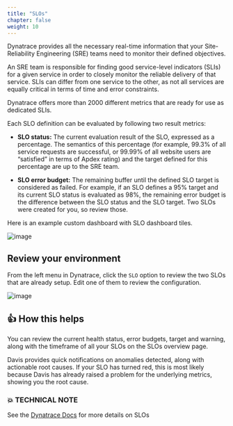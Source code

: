 ```yaml
---
title: "SLOs"
chapter: false
weight: 10
---
```


Dynatrace provides all the necessary real-time information that your Site-Reliability Engineering (SRE) teams need to monitor their defined objectives.

An SRE team is responsible for finding good service-level indicators (SLIs) for a given service in order to closely monitor the reliable delivery of that service. SLIs can differ from one service to the other, as not all services are equally critical in terms of time and error constraints.

Dynatrace offers more than 2000 different metrics that are ready for use as dedicated SLIs.

Each SLO definition can be evaluated by following two result metrics:

* **SLO status:** The current evaluation result of the SLO, expressed as a percentage. The semantics of this percentage (for example, 99.3% of all service requests are successful, or 99.99% of all website users are “satisfied” in terms of Apdex rating) and the target defined for this percentage are up to the SRE team.

* **SLO error budget:** The remaining buffer until the defined SLO target is considered as failed. For example, if an SLO defines a 95% target and its current SLO status is evaluated as 98%, the remaining error budget is the difference between the SLO status and the SLO target.
Two SLOs were created for you, so review those.

Here is an example custom dashboard with SLO dashboard tiles.

![image](/images/lab2-slo-dashboard.png)

## Review your environment

From the left menu in Dynatrace, click the `SLO` option to review the two SLOs that are already setup.  Edit one of them to review the configuration.

![image](/images/lab2-slo-list.png)

## 👍 How this helps

You can review the current health status, error budgets, target and warning, along with the timeframe of all your SLOs on the SLOs overview page.

Davis provides quick notifications on anomalies detected, along with actionable root causes. If your SLO has turned red, this is most likely because Davis has already raised a problem for the underlying metrics, showing you the root cause.

### 💥 **TECHNICAL NOTE** 

See the <a href="https://www.dynatrace.com/support/help/how-to-use-dynatrace/service-level-objectives/" target="_blank">Dynatrace Docs</a> for more details on SLOs